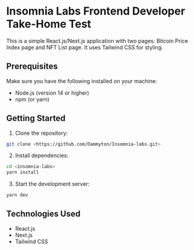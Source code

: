 # Insomnia Labs Frontend Developer Take-Home Test

This is a simple React.js/Next.js application with two pages: Bitcoin Price Index page and NFT List page. It uses Tailwind CSS for styling.

## Prerequisites

Make sure you have the following installed on your machine:

- Node.js (version 14 or higher)
- npm (or yarn)

## Getting Started

1. Clone the repository:

```bash
git clone <https://github.com/Dammyton/Insomnia-labs.git>
```

2. Install dependencies:

```bash
cd <insomnia-labs>
yarn install
```

3. Start the development server:

```bash
yarn dev
```

## Technologies Used

- React.js
- Next.js
- Tailwind CSS

